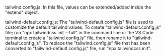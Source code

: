 
tailwind.config.js: In this file, values can be extended/added inside the "extend" object.


tailwind-default.config.js: The "tailwind-default.config.js" file is used to customize the default tailwind values.
                                        To create "tailwind-default.config.js" file; run "npx tailwindcss init --full" in the command line or the VS Code terminal to create a "tailwind.config.js" file, then rename it to "tailwind-default.config.js". To replace the "tailwind.config.js" file that has been converted to "tailwind-default.config.js" file, run "npx tailwindcss init".